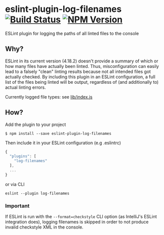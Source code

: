 # eslint-plugin-log-filenames [![Build Status](https://travis-ci.org/justlep/eslint-plugin-log-filenames.svg?branch=master)](https://travis-ci.org/justlep/eslint-plugin-log-filenames) [![NPM Version][npm-image]][npm-url]
ESLint plugin for logging the paths of all linted files to the console

## Why?
ESLint in its current version (4.18.2) doesn't provide a summary of which or how many files have actually been linted. 
Thus, misconfiguration can easily lead to a falsely "clean" linting results because not all intended files got actually checked. 
By including this plugin in an ESLint configuration, a full list of the files being linted will be output, regardless of (and additionally to) actual linting errors.

Currently logged file types: see [lib/index.js](./lib/index.js)

## How?
Add the plugin to your project
```shell
$ npm install --save eslint-plugin-log-filenames
```

Then include it in your ESLint configuration (e.g .eslintrc)
```javascript
{
  "plugins": [
    "log-filenames"
  ],
  ...
}
```
or via CLI 
```shell
eslint --plugin log-filenames
```

### Important
If ESLint is run with the `--format=checkstyle` CLI option (as IntelliJ's ESLint integration does), logging filenames is skipped in order to not produce invalid checkstyle XML in the console.


[npm-image]: https://img.shields.io/npm/v/eslint-plugin-log-filenames.svg
[npm-url]: https://npmjs.org/package/eslint-plugin-log-filenames
